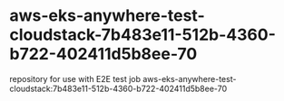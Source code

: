 # aws-eks-anywhere-test-cloudstack-7b483e11-512b-4360-b722-402411d5b8ee-70
repository for use with E2E test job aws-eks-anywhere-test-cloudstack:7b483e11-512b-4360-b722-402411d5b8ee-70
